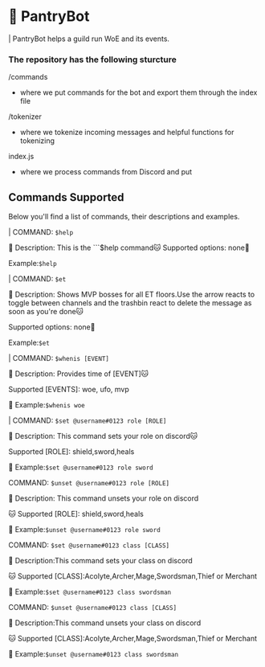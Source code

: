 # 🌿 PantryBot

| PantryBot helps a guild run WoE and its events.


### The repository has the following sturcture

/commands
- where we put commands for the bot and export them through the index file

/tokenizer
- where we tokenize incoming messages and helpful functions for tokenizing

index.js
- where we process commands from Discord and put

## Commands Supported


Below you'll find a list of commands, their descriptions and examples.


|
COMMAND: ```$help```

👀 Description: This is the ```$help command🐱 Supported options: none🐚

Example:```$help```




|
COMMAND: ```$et```

👀 Description: Shows MVP bosses for all ET floors.Use the arrow reacts to toggle between channels and the trashbin react to delete the message as soon as you're done🐱

Supported options: none🐚

Example:```$et```





| COMMAND: ```$whenis [EVENT]```

👀 Description: Provides time of [EVENT]🐱

Supported [EVENTS]: woe, ufo, mvp

🐚 Example:```$whenis woe```




| COMMAND: ```$set @username#0123 role [ROLE]```

👀 Description: This command sets your role on discord🐱

Supported [ROLE]: shield,sword,heals

🐚 Example:```$set @username#0123 role sword```





COMMAND: ```$unset @username#0123 role [ROLE]```

👀 Description: This command unsets your role on discord

🐱 Supported [ROLE]: shield,sword,heals

🐚 Example:```$unset @username#0123 role sword```




COMMAND: ```$set @username#0123 class [CLASS]```

👀 Description:This command sets your class on discord

🐱 Supported [CLASS]:Acolyte,Archer,Mage,Swordsman,Thief or Merchant

🐚 Example:```$set @username#0123 class swordsman```



COMMAND: ```$unset @username#0123 class [CLASS]```

👀 Description:This command unsets your class on discord

🐱 Supported [CLASS]:Acolyte,Archer,Mage,Swordsman,Thief or Merchant

🐚 Example:```$unset @username#0123 class swordsman```

